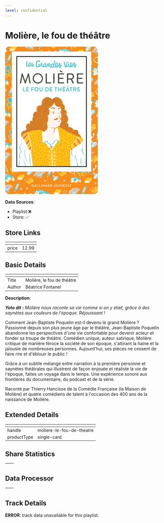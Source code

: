 ```yaml
---
level: confidential
---
```

# Molière, le fou de théâtre

![card_[2Wjhp].png](../../img/cards/card_[2Wjhp].png)

**Data Sources**: 

- Playlist:❌
- Store: ✅


## Store Links

| <!-- --> | <!-- --> |
| - | - |
| price | 12.99 |


## Basic Details

| <!-- --> | <!-- --> |
| - | - |
| Title | Molière, le fou de théâtre |
| Author | Béatrice Fontanel |

**Description**:

_**Yoto dit :** Molière nous raconte sa vie comme si on y était, grâce à des saynètes aux couleurs de l'époque. Réjouissant !_

Comment Jean-Baptiste Poquelin est-il devenu le grand Molière ?  
Passionné depuis son plus jeune âge par le théâtre, Jean-Baptiste Poquelin abandonne les perspectives d'une vie confortable pour devenir acteur et fonder sa troupe de théâtre. Comédien unique, auteur satirique, Molière critique de manière féroce la société de son époque, s'attirant la haine et la jalousie de nombreuses personnes. Aujourd'hui, ses pièces ne cessent de faire rire et d'éblouir le public !  
  
Grâce à un subtile mélange entre narration à la première personne et saynètes théâtrales qui illustrent de façon enjouée et réaliste la vie de l'époque, faites un voyage dans le temps. Une expérience sonore aux frontières du documentaire, du podcast et de la série.  
  
Raconté par Thierry Hancisse de la Comédie Française (la Maison de Molière) et quatre comédiens de talent à l'occasion des 400 ans de la naissance de Molière.


## Extended Details

| <!-- --> | <!-- --> |
| - | - |
| handle | moliere-le-fou-de-theatre |
| productType | single-card |


## Share Statistics

| <!-- --> | <!-- --> |
| - | - |


## Data Processor

| <!-- --> | <!-- --> |
| - | - |


## Track Details

**ERROR**: track data unavailable for this playlist.
